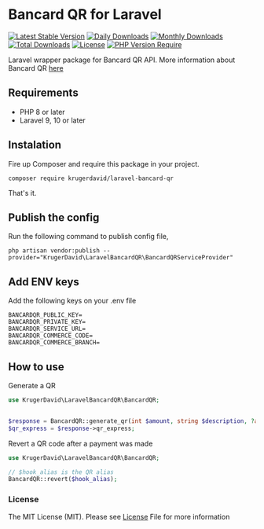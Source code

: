 # Bancard QR for Laravel
[![Latest Stable Version](http://poser.pugx.org/krugerdavid/laravel-bancard-qr/v)](https://packagist.org/packages/krugerdavid/laravel-bancard-qr)
[![Daily Downloads](http://poser.pugx.org/krugerdavid/laravel-bancard-qr/d/daily)](https://packagist.org/packages/krugerdavid/laravel-bancard-qr)
[![Monthly Downloads](http://poser.pugx.org/krugerdavid/laravel-bancard-qr/d/monthly)](https://packagist.org/packages/krugerdavid/laravel-bancard-qr)
[![Total Downloads](http://poser.pugx.org/krugerdavid/laravel-bancard-qr/downloads)](https://packagist.org/packages/krugerdavid/laravel-bancard-qr)
[![License](http://poser.pugx.org/krugerdavid/laravel-bancard-qr/license)](https://packagist.org/packages/krugerdavid/laravel-bancard-qr)
[![PHP Version Require](http://poser.pugx.org/krugerdavid/laravel-bancard-qr/require/php)](https://packagist.org/packages/krugerdavid/laravel-bancard-qr)

Laravel wrapper package for Bancard QR API. More information about Bancard QR [here](https://www.bancard.com.py/pagos-qr)

## Requirements

* PHP 8 or later
* Laravel 9, 10 or later

## Instalation

Fire up Composer and require this package in your project.

    composer require krugerdavid/laravel-bancard-qr

That's it.

## Publish the config

Run the following command to publish config file,

```shell
php artisan vendor:publish --provider="KrugerDavid\LaravelBancardQR\BancardQRServiceProvider"
```

## Add ENV keys

Add the following keys on your .env file

    BANCARDQR_PUBLIC_KEY=
    BANCARDQR_PRIVATE_KEY=
    BANCARDQR_SERVICE_URL=
    BANCARDQR_COMMERCE_CODE=
    BANCARDQR_COMMERCE_BRANCH=

## How to use

Generate a QR

```php
use KrugerDavid\LaravelBancardQR\BancardQR;


$response = BancardQR::generate_qr(int $amount, string $description, ?array $promotions);
$qr_express = $response->qr_express;

```

Revert a QR code after a payment was made

```php
use KrugerDavid\LaravelBancardQR\BancardQR;

// $hook_alias is the QR alias
BancardQR::revert($hook_alias);

```

### License
The MIT License (MIT). Please see [License](LICENSE.md) File for more information  

